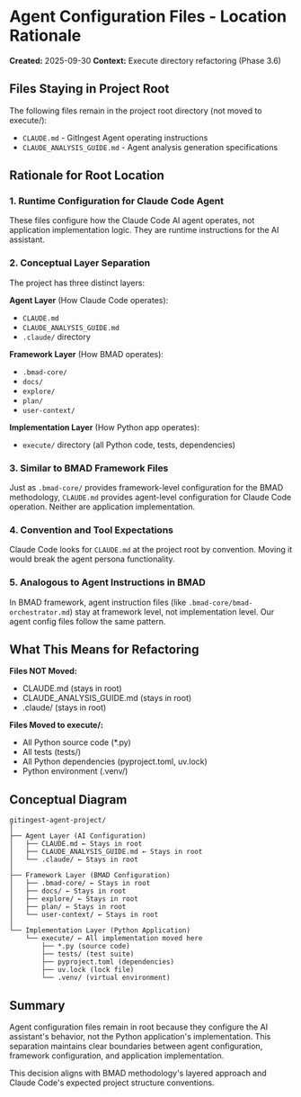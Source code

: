 # Agent Configuration Files - Location Rationale

**Created:** 2025-09-30
**Context:** Execute directory refactoring (Phase 3.6)

## Files Staying in Project Root

The following files remain in the project root directory (not moved to execute/):

- `CLAUDE.md` - GitIngest Agent operating instructions
- `CLAUDE_ANALYSIS_GUIDE.md` - Agent analysis generation specifications

## Rationale for Root Location

### 1. **Runtime Configuration for Claude Code Agent**
These files configure how the Claude Code AI agent operates, not application implementation logic. They are runtime instructions for the AI assistant.

### 2. **Conceptual Layer Separation**
The project has three distinct layers:

**Agent Layer** (How Claude Code operates):
- `CLAUDE.md`
- `CLAUDE_ANALYSIS_GUIDE.md`
- `.claude/` directory

**Framework Layer** (How BMAD operates):
- `.bmad-core/`
- `docs/`
- `explore/`
- `plan/`
- `user-context/`

**Implementation Layer** (How Python app operates):
- `execute/` directory (all Python code, tests, dependencies)

### 3. **Similar to BMAD Framework Files**
Just as `.bmad-core/` provides framework-level configuration for the BMAD methodology, `CLAUDE.md` provides agent-level configuration for Claude Code operation. Neither are application implementation.

### 4. **Convention and Tool Expectations**
Claude Code looks for `CLAUDE.md` at the project root by convention. Moving it would break the agent persona functionality.

### 5. **Analogous to Agent Instructions in BMAD**
In BMAD framework, agent instruction files (like `.bmad-core/bmad-orchestrator.md`) stay at framework level, not implementation level. Our agent config files follow the same pattern.

## What This Means for Refactoring

**Files NOT Moved:**
- CLAUDE.md (stays in root)
- CLAUDE_ANALYSIS_GUIDE.md (stays in root)
- .claude/ (stays in root)

**Files Moved to execute/:**
- All Python source code (*.py)
- All tests (tests/)
- All Python dependencies (pyproject.toml, uv.lock)
- Python environment (.venv/)

## Conceptual Diagram

```
gitingest-agent-project/
│
├── Agent Layer (AI Configuration)
│   ├── CLAUDE.md ← Stays in root
│   ├── CLAUDE_ANALYSIS_GUIDE.md ← Stays in root
│   └── .claude/ ← Stays in root
│
├── Framework Layer (BMAD Configuration)
│   ├── .bmad-core/ ← Stays in root
│   ├── docs/ ← Stays in root
│   ├── explore/ ← Stays in root
│   ├── plan/ ← Stays in root
│   └── user-context/ ← Stays in root
│
└── Implementation Layer (Python Application)
    └── execute/ ← All implementation moved here
        ├── *.py (source code)
        ├── tests/ (test suite)
        ├── pyproject.toml (dependencies)
        ├── uv.lock (lock file)
        └── .venv/ (virtual environment)
```

## Summary

Agent configuration files remain in root because they configure the AI assistant's behavior, not the Python application's implementation. This separation maintains clear boundaries between agent configuration, framework configuration, and application implementation.

This decision aligns with BMAD methodology's layered approach and Claude Code's expected project structure conventions.
